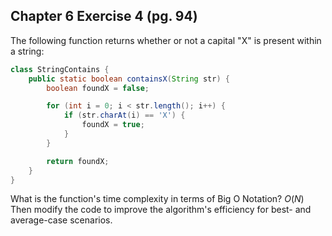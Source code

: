 ## Chapter 6 Exercise 4 (pg. 94)
The following function returns whether or not a capital "X" is present within a string:

```java
class StringContains {
    public static boolean containsX(String str) {
        boolean foundX = false;

        for (int i = 0; i < str.length(); i++) {
            if (str.charAt(i) == 'X') {
                foundX = true;
            }
        }

        return foundX;
    }
}
```
What is the function's time complexity in terms of Big O Notation?
$O(N)$
Then modify the code to improve the algorithm's efficiency for best- and average-case scenarios.
